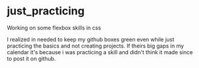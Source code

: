 # just_practicing
Working on some flexbox skills in css

I realized in needed to keep my github boxes green even while just practicing the basics and not creating projects. 
If theirs big gaps in my calendar it's because i was practicing a skill and didn't think it made since to post it on github.
